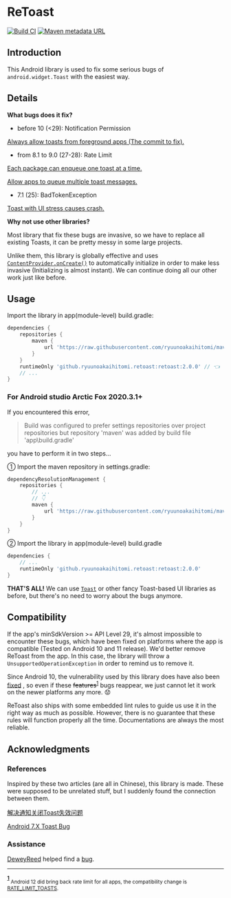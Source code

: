 # ReToast

[![Build CI](https://github.com/ryuunoakaihitomi/ReToast/actions/workflows/build.yml/badge.svg?branch=master)](https://github.com/ryuunoakaihitomi/ReToast/actions/workflows/build.yml)
[![Maven metadata URL](https://img.shields.io/maven-metadata/v?metadataUrl=https%3A%2F%2Fraw.githubusercontent.com%2Fryuunoakaihitomi%2Fmaven-repository%2Fmaster%2Fgithub%2Fryuunoakaihitomi%2Fretoast%2Fretoast%2Fmaven-metadata.xml)](https://github.com/ryuunoakaihitomi/maven-repository)

## Introduction

This Android library is used to fix some serious bugs of `android.widget.Toast` with the easiest way.

## Details

**What bugs does it fix?**

* before 10 (<29): Notification Permission

[Always allow toasts from foreground apps (The commit to fix).](https://android.googlesource.com/platform/frameworks/base/+/58b2453ed69197d765c7254241d9966ee49a3efb)

* from 8.1 to 9.0 (27-28): Rate Limit

[Each package can enqueue one toast at a time.](https://android.googlesource.com/platform/frameworks/base/+/4ee785b698211b5ccce104e226b073ffbb12df55)

[Allow apps to queue multiple toast messages.](https://android.googlesource.com/platform/frameworks/base/+/a7ed0abe18556847e3cd6e1e4c03a29a0c96fb50)

* 7.1 (25): BadTokenException

[Toast with UI stress causes crash.](https://android.googlesource.com/platform/frameworks/base/+/0df3702f533667a3825ecbce67db0853385a99ab)

**Why not use other libraries?**

Most library that fix these bugs are invasive, so we have to replace all existing Toasts, it can be pretty messy in some large projects.

Unlike them, this library is globally effective and uses [`ContentProvider.onCreate()`](https://developer.android.com/reference/android/content/ContentProvider#onCreate()) to automatically initialize in order to make less invasive (Initializing is almost instant).
We can continue doing all our other work just like before.

## Usage

Import the library in app(module-level) build.gradle:

```groovy
dependencies {
    repositories {
        maven {
            url 'https://raw.githubusercontent.com/ryuunoakaihitomi/maven-repository/master' // 👈
        }
    }
    runtimeOnly 'github.ryuunoakaihitomi.retoast:retoast:2.0.0' // 👈
    // ...
}
```

### For Android studio Arctic Fox 2020.3.1+

If you encountered this error,
> Build was configured to prefer settings repositories over project repositories but repository 'maven' was added by build file 'app\build.gradle'

you have to perform it in two steps...

① Import the maven repository in settings.gradle:

```groovy
dependencyResolutionManagement {
    repositories {
        // ...
        // 👇
        maven {
            url 'https://raw.githubusercontent.com/ryuunoakaihitomi/maven-repository/master'
        }
    }
}
```

② Import the library in app(module-level) build.gradle

```groovy
dependencies {
    // ...
    runtimeOnly 'github.ryuunoakaihitomi.retoast:retoast:2.0.0'
}
```

**THAT'S ALL!** We can use [`Toast`](https://developer.android.com/reference/android/widget/Toast)
or other fancy Toast-based UI libraries as before, but there's no need to worry about the bugs
anymore.

## Compatibility

If the app's minSdkVersion >= API Level 29, it's almost impossible to encounter these bugs, which
have been fixed on platforms where the app is compatible (Tested on Android 10 and 11 release). We'd
better remove ReToast from the app. In this case, the library will throw
a `UnsupportedOperationException` in order to remind us to remove it.

Since Android 10, the vulnerability used by this library does have also
been [fixed](https://cs.android.com/android/_/android/platform/frameworks/base/+/58b2453ed69197d765c7254241d9966ee49a3efb)
, so even if these ~~features~~<sup id="further_compatibility">[1](#rate-limit)</sup> bugs reappear, we just cannot let it work on the newer platforms any
more. 😟

ReToast also ships with some embedded lint rules to guide us use it in the right way as much as possible.
However, there is no guarantee that these rules will function properly all the time.
Documentations are always the most reliable.

## Acknowledgments

### References

Inspired by these two articles (are all in Chinese), this library is made.
These were supposed to be unrelated stuff, but I suddenly found the connection between them.

[解决通知关闭Toast失效问题](https://blog.csdn.net/qq331710168/article/details/85320098)

[Android 7.X Toast Bug](https://www.jianshu.com/p/c8e00943afc9)

### Assistance

[DeweyReed](https://github.com/DeweyReed) helped find a [bug](https://github.com/DeweyReed/ClipboardCleaner/pull/16#issuecomment-788558879).

---

<!-- https://stackoverflow.com/questions/25579868/how-to-add-footnotes-to-github-flavoured-markdown -->

<b id="rate-limit"><sup>[1](#further_compatibility)</sup> </b><sub>Android 12 did bring back rate limit for all apps, the compatibility change is [RATE_LIMIT_TOASTS](https://developer.android.com/about/versions/12/reference/compat-framework-changes#rate_limit_toasts). </sub>
